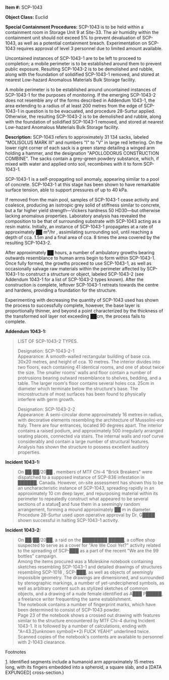 **Item #:** SCP-1043

**Object Class:** Euclid

**Special Containment Procedures:** SCP-1043 is to be held within a containment room in Storage Unit 9 at Site-33. The air humidity within the containment unit should not exceed 5% to prevent devaluation of SCP-1043, as well as a potential containment breach. Experimentation on SCP-1043 requires approval of level 3 personnel due to limited amount available.

Uncontained instances of SCP-1043-1 are to be left to proceed to completion; a mobile perimeter is to be established around them to prevent public exposure. Resulting SCP-1043-2 is to be demolished and rubble, along with the foundation of solidified SCP-1043-1 removed, and stored at nearest Low-hazard Anomalous Materials Bulk Storage facility.

A mobile perimeter is to be established around uncontained instances of SCP-1043-1 for the purposes of monitoring. If the emerging SCP-1043-2 does not resemble any of the forms described in Addendum 1043-1, the area extending to a radius of at least 200 metres from the edge of SCP-1043-1 in question is to be evacuated, and procedure 28-Surtur applied. Otherwise, the resulting SCP-1043-2 is to be demolished and rubble, along with the foundation of solidified SCP-1043-1 removed, and stored at nearest Low-hazard Anomalous Materials Bulk Storage facility.

**Description:** SCP-1043 refers to approximately 31 134 sacks, labeled "MOLISOLUS MARK III" and numbers "I" to "V" in large red lettering. On the lower right corner of each sack is a green stamp detailing a winged arm holding a hammer, and the designation "APOLLODORUS CONSTRUCTION COMBINE". The sacks contain a grey-green powdery substance, which, if mixed with water and applied onto soil, recombines with it to form SCP-1043-1.

SCP-1043-1 is a self-propagating soil anomaly, appearing similar to a pool of concrete. SCP-1043-1 at this stage has been shown to have remarkable surface tension, able to support pressures of up to 40 kPa.

If removed from the main pool, samples of SCP-1043-1 cease activity and coalesce, producing an isotropic grey solid of stiffness similar to concrete, but a far higher yield strength—Vickers hardness 50 HD30—but otherwise lacking anomalous properties. Laboratory analysis has revealed the composition to be that of surrounding substrate with SCP-1043 acting as a resin matrix. Initially, an instance of SCP-1043-1 propagates at a rate of approximately ██ m²/hr , assimilating surrounding soil, until reaching a depth of cca. 1.5m and a final area of cca. 8 times the area covered by the resulting SCP-1043-2.

After approximately ██ hours, a number of ambulatory growths bearing outwards resemblance to human arms begin to form within SCP-1043-1. Once fully formed, the growths proceed to use SCP-1043-1, as well as occasionally salvage raw materials within the perimeter affected by SCP-1043-1 to construct a structure or object, labeled SCP-1043-2 (see Addendum 1043-1 for a list of SCP-1043-2 types known). After the construction is complete, leftover SCP-1043-1 retreats towards the centre and hardens, providing a foundation for the structure.

Experimenting with decreasing the quantity of SCP-1043 used has shown the process to successfully complete, however, the base layer is proportionally thinner, and beyond a point characterized by the thickness of the transformed soil layer not exceeding ██cm, the process fails to complete.

**Addendum 1043-1:**

> LIST OF SCP-1043-2 TYPES.
> 
> Designation: SCP-1043-2-1  
> Appearance: A smooth-walled rectangular building of base cca. 30x20 metres, and height of cca. 10 metres. The interior divides into two floors, each containing 41 identical rooms, and one of about twice the size. The smaller rooms' walls and floor contain a number of protrusions bearing outward resemblance to shelves, bedding, and a table. The larger room's floor contains several holes cca. 25cm in diameter which terminate below the structure's base. The microstructure of most surfaces has been found to physically interfere with germ growth.
> 
> Designation: SCP-1043-2-2  
> Appearance: A semi-circular dome approximately 16 metres in radius, with decorative elements resembling the architecture of Mussolini-era Italy. There are four entrances, located 90 degrees apart. The interior contains a raised podium, and approximately 500 irregularly arranged seating places, connected via stairs. The internal walls and roof curve considerably and contain a large number of structural features. Analysis has shown the structure to possess excellent auditory properties.

**Incident 1043-1:**

> On ██/██/20██ , members of MTF Chi-4 "Brick Breakers" were dispatched to a supposed instance of SCP-836 infestation in ██████, Canada. However, on-site assessment has shown this to be an uncharacteristic instance of SCP-1043, spreading rapidly in an approximately 10 cm deep layer, and repurposing material within its perimeter to repeatedly construct what appeared to be several sections of a statue[1](javascript:;) and fuse them in a seemingly random arrangement, forming a mound approximately ██ m in diameter.  
> Procedure 28-Surtur used upon operative approval by Dr. G████ shown successful in halting SCP-1043-1 activity.

**Incident 1043-2:**

> On ██/██/20██, a raid on the ████████ █████, a coffee shop suspected to serve as a cover for "Are We Cool Yet?" activity related to the spreading of SCP-███ as a part of the recent "We are the 99 bottles" campaign.  
> Among the items procured was a Moleskine notebook containing sketches resembling SCP-1043-1 and detailed drawings of structures resembling SCP-1018 , SCP-███, as well as objects of seemingly impossible geometry. The drawings are dimensioned, and surrounded by stenographic markings, a number of yet-undeciphered symbols, as well as arbitrary content such as stylized sketches of common objects, and a drawing of a nude female identified as A███ P█████, a freelance writer frequenting the same establishment.  
> The notebook contains a number of fingerprint marks, which have been determined to consist of SCP-1043 powder.  
> Page 23 of the notebook shows a crossed out drawing with features similar to the structure encountered by MTF Chi-4 during Incident 1043-1. It is followed by a number of calculations, ending with "A=43.2\[unknown symbol\]\*\*2i FUCK YEAH!" underlined twice.  
> Scanned copies of the notebook's contents are available to personnel with 2-1043 clearance.

Footnotes

[1](javascript:;). Identified segments include a humanoid arm approximately 15 metres long, with its fingers embedded into a spheroid, a square slab, and a \[DATA EXPUNGED\] cross-section.)